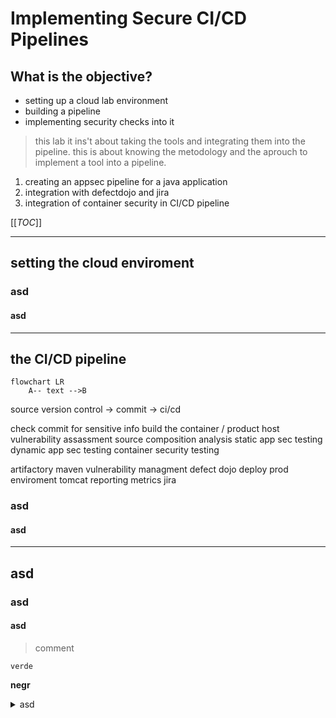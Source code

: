 # Implementing Secure CI/CD Pipelines

## What is the objective?

- setting up a cloud lab environment
- building a pipeline
- implementing security checks into it

> this lab it ins't about taking the tools and integrating them into the pipeline. this is about knowing the metodology and the aprouch to implement a tool into a pipeline.

1. creating an appsec pipeline for a java application
2. integration with defectdojo and jira
3. integration of container security in CI/CD pipeline


[[_TOC_]]

---
## setting the cloud enviroment

### asd

#### asd

---
## the CI/CD pipeline

```mermaid
flowchart LR
    A-- text -->B
```

source version control -> commit  -> ci/cd 

check commit for sensitive info
build the container / product
host vulnerability assassment
source composition analysis
static app sec testing
dynamic app sec testing
container security testing

artifactory maven           vulnerability managment defect dojo
deploy
prod enviroment tomcat      reporting metrics jira
 
### asd

#### asd

---
## asd

### asd

#### asd


> comment

```verde```

**negr**

<details>
<summary>asd</summary>

- asd
- asd
- asd

</details>
